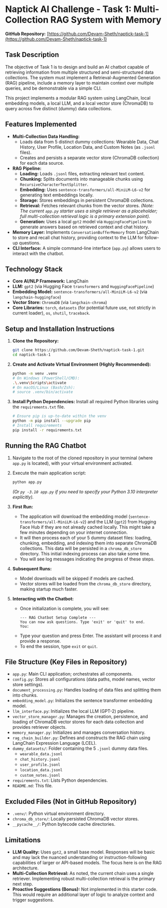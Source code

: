 # Naptick AI Challenge - Task 1: Multi-Collection RAG System with Memory

**GitHub Repository:** [https://github.com/Devam-Sheth/naptick-task-1](https://github.com/Devam-Sheth/naptick-task-1) 

## Task Description

The objective of Task 1 is to design and build an AI chatbot capable of retrieving information from multiple structured and semi-structured data collections. The system must implement a Retrieval-Augmented Generation (RAG) pipeline, include a memory layer to maintain context over multiple queries, and be demonstrable via a simple CLI.

This project implements a modular RAG system using LangChain, local embedding models, a local LLM, and a local vector store (ChromaDB) to query across five distinct (dummy) data collections.

## Features Implemented

* **Multi-Collection Data Handling:**
    * Loads data from 5 distinct dummy collections: Wearable Data, Chat History, User Profile, Location Data, and Custom Notes (as `.jsonl` files).
    * Creates and persists a separate vector store (ChromaDB collection) for each data source.
* **RAG Pipeline:**
    * **Loading:** Loads `.jsonl` files, extracting relevant text content.
    * **Chunking:** Splits documents into manageable chunks using `RecursiveCharacterTextSplitter`.
    * **Embedding:** Uses `sentence-transformers/all-MiniLM-L6-v2` for generating text embeddings locally.
    * **Storage:** Stores embeddings in persistent ChromaDB collections.
    * **Retrieval:** Fetches relevant chunks from the vector stores. *(Note: The current `app.py` starter uses a single retriever as a placeholder; full multi-collection retrieval logic is a primary extension point).*
    * **Generation:** Uses a local `gpt2` model via `HuggingFacePipeline` to generate answers based on retrieved context and chat history.
* **Memory Layer:** Implements `ConversationBufferMemory` from LangChain to store and recall chat history, providing context to the LLM for follow-up questions.
* **CLI Interface:** A simple command-line interface (`app.py`) allows users to interact with the chatbot.

## Technology Stack

* **Core AI/NLP Framework:** LangChain
* **LLM:** `gpt2` (via Hugging Face `transformers` and `HuggingFacePipeline`)
* **Embedding Model:** `sentence-transformers/all-MiniLM-L6-v2` (via `langchain-huggingface`)
* **Vector Store:** `ChromaDB` (via `langchain-chroma`)
* **Core Libraries:** `torch`, `datasets` (for potential future use, not strictly in current loader), `os`, `shutil`, `traceback`.

## Setup and Installation Instructions

1.  **Clone the Repository:**
    ```bash
    git clone https://github.com/Devam-Sheth/naptick-task-1.git
    cd naptick-task-1
    ```

2.  **Create and Activate Virtual Environment (Highly Recommended):**
    ```bash
    python -m venv .venv
    # On Windows (PowerShell/CMD):
    .\.venv\Scripts\activate
    # On macOS/Linux (Bash/Zsh):
    # source .venv/bin/activate
    ```

3.  **Install Python Dependencies:**
    Install all required Python libraries using the `requirements.txt` file.
    ```bash
    # Ensure pip is up-to-date within the venv
    python -m pip install --upgrade pip
    # Install requirements
    pip install -r requirements.txt
    ```
## Running the RAG Chatbot

1.  Navigate to the root of the cloned repository in your terminal (where `app.py` is located), with your virtual environment activated.
2.  Execute the main application script:
    ```bash
    python app.py
    ```
    *(Or `py -3.10 app.py` if you need to specify your Python 3.10 interpreter explicitly).*

3.  **First Run:**
    * The application will download the embedding model (`sentence-transformers/all-MiniLM-L6-v2`) and the LLM (`gpt2`) from Hugging Face Hub if they are not already cached locally. This might take a few minutes depending on your internet connection.
    * It will then process each of your 5 dummy dataset files: loading, chunking, embedding, and indexing them into separate ChromaDB collections. This data will be persisted in a `chroma_db_store` directory. This initial indexing process can also take some time.
    * You will see log messages indicating the progress of these steps.

4.  **Subsequent Runs:**
    * Model downloads will be skipped if models are cached.
    * Vector stores will be loaded from the `chroma_db_store` directory, making startup much faster.

5.  **Interacting with the Chatbot:**
    * Once initialization is complete, you will see:
        ```
        --- RAG Chatbot Setup Complete ---
        You can now ask questions. Type 'exit' or 'quit' to end.
        You:
        ```
    * Type your question and press Enter. The assistant will process it and provide a response.
    * To end the session, type `exit` or `quit`.

## File Structure (Key Files in Repository)

* `app.py`: Main CLI application; orchestrates all components.
* `config.py`: Stores all configurations (data paths, model names, vector store settings).
* `document_processing.py`: Handles loading of data files and splitting them into chunks.
* `embedding_model.py`: Initializes the sentence transformer embedding model.
* `llm_interface.py`: Initializes the local LLM (GPT-2) pipeline.
* `vector_store_manager.py`: Manages the creation, persistence, and loading of ChromaDB vector stores for each data collection and provides retriever objects.
* `memory_manager.py`: Initializes and manages conversation history.
* `rag_chain_builder.py`: Defines and constructs the RAG chain using LangChain Expression Language (LCEL).
* `dummy_datasets/`: Folder containing the 5 `.jsonl` dummy data files.
    * `wearable_data.jsonl`
    * `chat_history.jsonl`
    * `user_profile.jsonl`
    * `location_data.jsonl`
    * `custom_notes.jsonl`
* `requirements.txt`: Lists Python dependencies.
* `README.md`: This file.

## Excluded Files (Not in GitHub Repository)

* `.venv/`: Python virtual environment directory.
* `chroma_db_store/`: Locally persisted ChromaDB vector stores.
* `__pycache__/`: Python bytecode cache directories.

## Limitations

* **LLM Quality:** Uses `gpt2`, a small base model. Responses will be basic and may lack the nuanced understanding or instruction-following capabilities of larger or API-based models. The focus here is on the RAG architecture.
* **Multi-Collection Retrieval:** As noted, the current chain uses a single retriever. Implementing robust multi-collection retrieval is the primary next step.
* **Proactive Suggestions (Bonus):** Not implemented in this starter code. This would require an additional layer of logic to analyze context and trigger suggestions.
